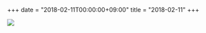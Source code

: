 +++
date = "2018-02-11T00:00:00+09:00"
title = "2018-02-11"
+++

<img class="img-fluid" src="/2018-02-11.jpg" />

